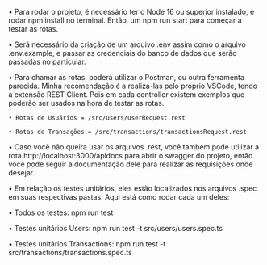 • Para rodar o projeto, é necessário ter o Node 16 ou superior instalado, e rodar npm install no terminal. Então, um npm run start para começar a testar as rotas.

• Será necessário da criação de um arquivo .env assim como o arquivo .env.example, e passar as credenciais do banco de dados que serão passadas no particular. 

• Para chamar as rotas, poderá utilizar o Postman, ou outra ferramenta parecida. Minha recomendação é a realizá-las pelo próprio VSCode, tendo a extensão REST Client. Pois em cada controller existem exemplos que poderão ser usados na hora de testar as rotas.

    • Rotas de Usuários = /src/users/userRequest.rest

    • Rotas de Transações = /src/transactions/transactionsRequest.rest

• Caso você não queira usar os arquivos .rest, você também pode utilizar a rota 
http://localhost:3000/apidocs para abrir o swagger do projeto, então você pode seguir a documentação dele para realizar as requisições onde desejar.

• Em relação os testes unitários, eles estão localizados nos arquivos .spec em suas respectivas pastas. Aqui está como rodar cada um deles:

• Todos os testes: npm run test

• Testes unitários Users: npm run test -t src/users/users.spec.ts

• Testes unitários Transactions: npm run test -t src/transactions/transactions.spec.ts
